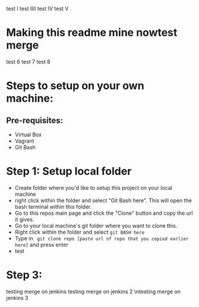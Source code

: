 test I
test IIII
test IV
test V


# Making this readme mine nowtest merge
test 6
test 7
test 8


# Steps to setup on your own machine:
## Pre-requisites:
  - Virtual Box
  - Vagrant
  - Git Bash

# Step 1: Setup local folder
  - Create folder where you'd like to setup this project on your local machine
  - right click within the folder and select "Git Bash here". This will open the bash terminal within this folder.
  - Go to this repos main page and click the "Clone" button and copy the url it gives.
  - Go to your local machine's git folder where you want to clone this.
  - Right click within the folder and select ```git BASH here```
  - Type in ``` git clone repo [paste url of repo that you copied earlier here]``` and press enter
  - test


# Step 3:
testing merge on jenkins
testing merge on jenkins 2
\ntesting merge on jenkins 3
